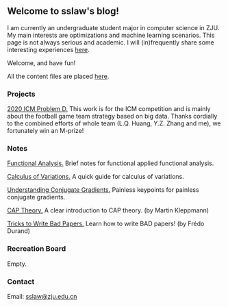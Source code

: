 ## Welcome to sslaw's blog!

I am currently an undergraduate student major in computer science in ZJU. My main interests are optimizations and machine learning scenarios.
This page is not always serious and academic. I will (in)frequently share some interesting experiences [here](). 

Welcome, and have fun!

All the content files are placed [here](https://github.com/lawsuisum/lawsuisum.github.io).

### Projects

[2020 ICM Problem D.](https://github.com/lawsuisum/2020-ICM-D) This work is for the ICM competition and is mainly about the football game team strategy based on big data. Thanks cordially to the combined efforts of whole team (L.Q. Huang, Y.Z. Zhang and me), we fortunately win an M-prize!

### Notes

[Functional Analysis.](https://github.com/lawsuisum/lawsuisum.github.io/tree/main/Notes/Functional%20Analysis) Brief notes for functional applied functional analysis.

[Calculus of Variations.](https://github.com/lawsuisum/lawsuisum.github.io/blob/main/Notes/Calculus%20of%20Variations.pdf) A quick guide for calculus of variations.

[Understanding Conjugate Gradients.](https://github.com/lawsuisum/lawsuisum.github.io/blob/main/Notes/Understanding_Conjugate_Gradients.pdf) Painless keypoints for painless conjugate gradients.

[CAP Theory.](https://github.com/lawsuisum/lawsuisum.github.io/blob/main/Notes/CAP-critique.pdf) A clear introduction to CAP theory. (by Martin Kleppmann)

[Tricks to Write Bad Papers.](https://github.com/lawsuisum/lawsuisum.github.io/blob/main/Notes/FredoBadWriting.pdf) Learn how to write BAD papers! (by Frédo Durand)

### Recreation Board

Empty.

### Contact

Email: sslaw@zju.edu.cn
